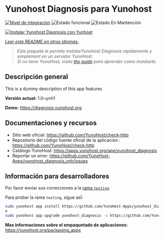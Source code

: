 <!--
Este archivo README esta generado automaticamente<https://github.com/YunoHost/apps/tree/master/tools/readme_generator>
No se debe editar a mano.
-->

# Yunohost Diagnosis para Yunohost

[![Nivel de integración](https://dash.yunohost.org/integration/yunohost_diagnosis.svg)](https://ci-apps.yunohost.org/ci/apps/yunohost_diagnosis/) ![Estado funcional](https://ci-apps.yunohost.org/ci/badges/yunohost_diagnosis.status.svg) ![Estado En Mantención](https://ci-apps.yunohost.org/ci/badges/yunohost_diagnosis.maintain.svg)

[![Instalar Yunohost Diagnosis con Yunhost](https://install-app.yunohost.org/install-with-yunohost.svg)](https://install-app.yunohost.org/?app=yunohost_diagnosis)

*[Leer este README en otros idiomas.](./ALL_README.md)*

> *Este paquete le permite instalarYunohost Diagnosis rapidamente y simplement en un servidor YunoHost.*  
> *Si no tiene YunoHost, visita [the guide](https://yunohost.org/install) para aprender como instalarla.*

## Descripción general

This is a dummy description of this app features

**Versión actual:** 1.0~ynh1

**Demo:** <https://diagnosis.yunohost.org>
## Documentaciones y recursos

- Sitio web oficial: <https://github.com/YunoHost/check-http>
- Repositorio del código fuente oficial de la aplicación : <https://github.com/YunoHost/check-http>
- Catálogo YunoHost: <https://apps.yunohost.org/app/yunohost_diagnosis>
- Reportar un error: <https://github.com/YunoHost-Apps/yunohost_diagnosis_ynh/issues>

## Información para desarrolladores

Por favor enviar sus correcciones a la [rama `testing`](https://github.com/YunoHost-Apps/yunohost_diagnosis_ynh/tree/testing).

Para probar la rama `testing`, sigue asÍ:

```bash
sudo yunohost app install https://github.com/YunoHost-Apps/yunohost_diagnosis_ynh/tree/testing --debug
o
sudo yunohost app upgrade yunohost_diagnosis -u https://github.com/YunoHost-Apps/yunohost_diagnosis_ynh/tree/testing --debug
```

**Mas informaciones sobre el empaquetado de aplicaciones:** <https://yunohost.org/packaging_apps>
